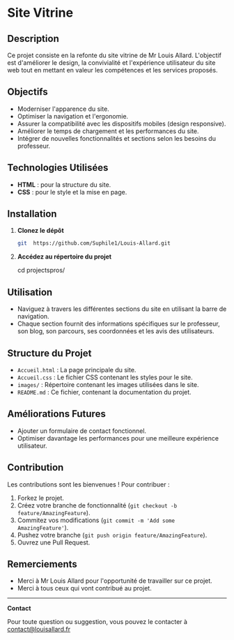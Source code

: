 # Site Vitrine

## Description

Ce projet consiste en la refonte du site vitrine de Mr Louis Allard. L'objectif est d'améliorer le design, la convivialité et l'expérience utilisateur du site web tout en mettant en valeur les compétences et les services proposés.

## Objectifs

- Moderniser l'apparence du site.
- Optimiser la navigation et l'ergonomie.
- Assurer la compatibilité avec les dispositifs mobiles (design responsive).
- Améliorer le temps de chargement et les performances du site.
- Intégrer de nouvelles fonctionnalités et sections selon les besoins du professeur.

## Technologies Utilisées

- **HTML** : pour la structure du site.
- **CSS** : pour le style et la mise en page.

## Installation

1. **Clonez le dépôt**
    ```sh
    git  https://github.com/Suphile1/Louis-Allard.git
    ```
2. **Accédez au répertoire du projet**
    
    cd projectspros/
   

## Utilisation

- Naviguez à travers les différentes sections du site en utilisant la barre de navigation.
- Chaque section fournit des informations spécifiques sur le professeur, son blog, son parcours, ses coordonnées et les avis des utilisateurs.

## Structure du Projet

- `Accueil.html` : La page principale du site.
- `Accueil.css` : Le fichier CSS contenant les styles pour le site.
- `images/` : Répertoire contenant les images utilisées dans le site.
- `README.md` : Ce fichier, contenant la documentation du projet.

## Améliorations Futures

- Ajouter un formulaire de contact fonctionnel.
- Optimiser davantage les performances pour une meilleure expérience utilisateur.

## Contribution

Les contributions sont les bienvenues ! Pour contribuer :

1. Forkez le projet.
2. Créez votre branche de fonctionnalité (`git checkout -b feature/AmazingFeature`).
3. Commitez vos modifications (`git commit -m 'Add some AmazingFeature'`).
4. Pushez votre branche (`git push origin feature/AmazingFeature`).
5. Ouvrez une Pull Request.


## Remerciements

- Merci à Mr Louis Allard pour l'opportunité de travailler sur ce projet.
- Merci à tous ceux qui vont contribué au projet.

---

**Contact**

Pour toute question ou suggestion, vous pouvez le contacter à contact@louisallard.fr

